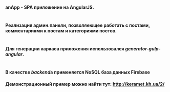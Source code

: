 #### <b>anApp</b> - SPA приложение на AngularJS.
#
#### Реализация админ.панели, позволяеющее работать с постами, комментариями к постам и категориями постов.
#
#
#### Для генерации каркаса приложения использовался <i>generator-gulp-angular</i>.
#
#### В качестве <i>backend</i>а применяется NoSQL база данных <b>Firebase</b>

#### Демонстрационный пример можно найти тут: http://keramet.kh.ua/2/

